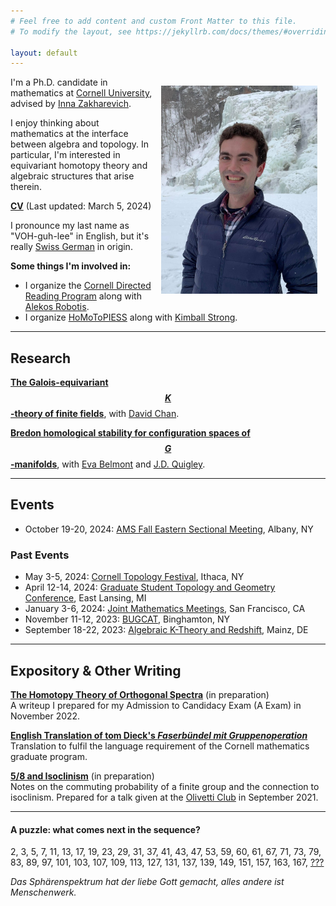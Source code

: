 ```yaml
---
# Feel free to add content and custom Front Matter to this file.
# To modify the layout, see https://jekyllrb.com/docs/themes/#overriding-theme-defaults

layout: default
---
```

<img src="assets/images/picture0.jpg" width=250 style="float: right; padding: 10pt">

I'm a Ph.D. candidate in mathematics at [Cornell University](https://math.cornell.edu), advised by [Inna Zakharevich](https://pi.math.cornell.edu/~zakh). 

I enjoy thinking about mathematics at the interface between algebra and topology. In particular, I'm interested in equivariant homotopy theory and algebraic structures that arise therein.

[__CV__](assets/pdf/cv-cv-2024-03-05.pdf) (Last updated: March 5, 2024)

I pronounce my last name as "VOH-guh-lee" in English, but it's really [Swiss German](https://en.wiktionary.org/wiki/V%C3%B6geli) in origin.

__Some things I'm involved in:__
- I organize the <a href="https://sites.google.com/cornell.edu/cornell-drp">Cornell Directed Reading Program</a> along with [Alekos Robotis](https://aarobotis.github.io/).
- I organize [HoMoToPIESS](homotopy) along with [Kimball Strong](https://e.math.cornell.edu/people/Kimball_Strong/).

---

## Research

[__The Galois-equivariant $$K$$-theory of finite fields__](https://arxiv.org/abs/2406.19481),
with [David Chan](https://sites.google.com/view/davidchanmath).

[__Bredon homological stability for configuration spaces of $$G$$-manifolds__](https://arxiv.org/abs/2311.02459),
with [Eva Belmont](https://sites.google.com/case.edu/ebelmont) and [J.D. Quigley](https://quigleyjd.github.io/).

---

## Events
- October 19-20, 2024: [AMS Fall Eastern Sectional Meeting](https://www.ams.org/meetings/sectional/2317_program_ss10.html), Albany, NY

### Past Events
- May 3-5, 2024: [Cornell Topology Festival](https://e.math.cornell.edu/sites/topology/2024/index_2024.php), Ithaca, NY
- April 12-14, 2024: [Graduate Student Topology and Geometry Conference](https://sites.google.com/view/gstgc2024msu/), East Lansing, MI
- January 3-6, 2024: [Joint Mathematics Meetings](https://www.jointmathematicsmeetings.org/meetings/national/jmm2024/2300_program_ss47.html), San Francisco, CA
- November 11-12, 2023: [BUGCAT](https://seminars.math.binghamton.edu/BUGCAT/index.html), Binghamton, NY
- September 18-22, 2023: [Algebraic K-Theory and Redshift](https://redshift.mathi.uni-heidelberg.de/), Mainz, DE

<!-- - June 26-30, 2023: [Scissors Congruence, Algebraic K-theory, and Trace Methods](https://topology.math.indiana.edu/Summer2023/main.php), Bloomington, IN -->
<!-- - May 5-7, 2023: [Cornell Topology Festival](https://e.math.cornell.edu/sites/topology/2023/index_2023.php), Ithaca, NY -->
<!-- - April 15-16, 2023: [Mid-Atlantic Topology Conference](https://sites.google.com/view/mid-atlantic-topology/home), Philadelphia, PA -->
<!-- - November 5-6, 2022: [BUGCAT](https://seminars.math.binghamton.edu/BUGCAT/index.html), Binghamton, NY -->
<!-- - September 26-30, 2022: [European Autumn School in Topology](https://www.math.ru.nl/~sagave/east2022/), Utrecht, NL -->
<!-- - August 8-11, 2022: [Communicating Mathematics](https://sites.google.com/view/communicating-math/), Ithaca, NY -->
<!-- - June 27-30, 2022: [Homotopy Theory with Applications to Arithmetic and Geometry](http://www.fields.utoronto.ca/activities/21-22/homotopy), Toronto, ON -->
<!-- - May 6-8, 2022: [Cornell Topology Festival](https://e.math.cornell.edu/sites/topology/2022/index_2022.php), Ithaca, NY -->

---

## Expository & Other Writing

[__The Homotopy Theory of Orthogonal Spectra__]() (in preparation)  
A writeup I prepared for my Admission to Candidacy Exam (A Exam) in November 2022.

[__English Translation of tom Dieck's *Faserb&uuml;ndel mit Gruppenoperation*__](assets/pdf/dieck-buendel.pdf)  
Translation to fulfil the language requirement of the Cornell mathematics graduate program.

[__5/8 and Isoclinism__]() (in preparation)  
Notes on the commuting probability of a finite group and the connection to isoclinism. Prepared for a talk given at the [Olivetti Club](https://pi.math.cornell.edu/m/node/10767) in September 2021.

<!-- [__Counting Symmetries with Group Actions__](assets/pdf/group-actions.pdf)  
Notes from a class aimed at high school students taught at [Splash](https://esp.mit.edu/learn/index.html) in November 2019. -->

<!-- --- -->

<!-- ## Undergraduate research -->

<!-- In the summer of 2019, I worked on research in computational aspects of quantum groups at [Universit&auml;t des Saarlandes](https://www.uni-saarland.de/en/department/mathematics.html) in the research group of [Moritz Weber](https://www.math.uni-sb.de/ag/speicher/weberE.html), supported by a DAAD RISE scholarship and by the DFG research center [SFB-TRR 195](https://www.computeralgebra.de/sfb/). -->

<!-- In the summer of 2018, I worked on research in algebraic graph theory at [Imperial College London](https://www.imperial.ac.uk/mathematics) under [Joanna Fawcett](http://www.jfawcett.com/) as a part of the MIT-Imperial Research Exchange.		 -->

---

#### __A puzzle: what comes next in the sequence?__  
2, 3, 5, 7, 11, 13, 17, 19, 23, 29, 31, 37, 41, 43, 47, 53, 59, 60, 61, 67, 71, 73, 79, 83, 89, 97, 101, 103, 107, 109, 113, 127, 131, 137, 139, 149, 151, 157, 163, 167, [???](https://oeis.org/A005180)

*Das Sph&auml;renspektrum hat der liebe Gott gemacht, alles andere ist Menschenwerk.*
